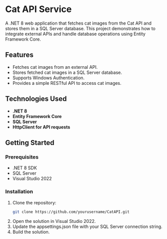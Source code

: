# Cat API Service

A .NET 8 web application that fetches cat images from the Cat API and stores them in a SQL Server database. This project demonstrates how to integrate external APIs and handle database operations using Entity Framework Core.

## Features

- Fetches cat images from an external API.
- Stores fetched cat images in a SQL Server database.
- Supports Windows Authentication.
- Provides a simple RESTful API to access cat images.

## Technologies Used

- **.NET 8**
- **Entity Framework Core**
- **SQL Server**
- **HttpClient for API requests**

## Getting Started

### Prerequisites

- .NET 8 SDK
- SQL Server
- Visual Studio 2022

### Installation

1. Clone the repository:
   ```bash
   git clone https://github.com/yourusername/CatAPI.git
2. Open the solution in Visual Studio 2022.
3. Update the appsettings.json file with your SQL Server connection string.
4. Build the solution.

